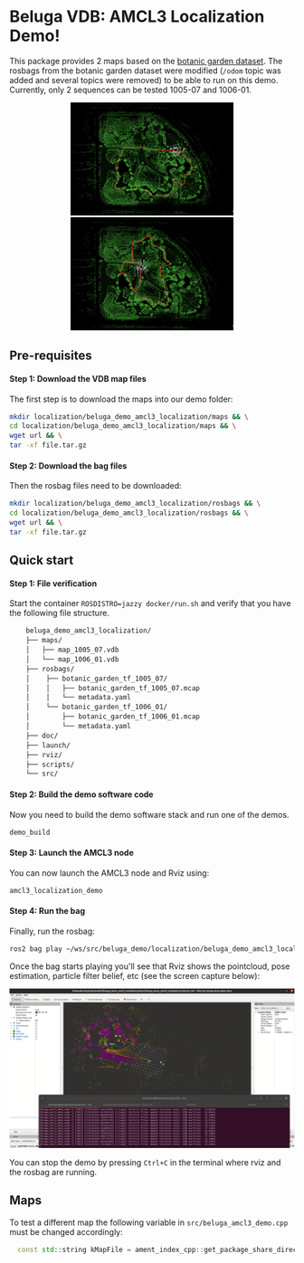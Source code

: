 # Beluga VDB: AMCL3 Localization Demo!

This package provides 2 maps based on the [botanic garden dataset](https://github.com/robot-pesg/BotanicGarden). The rosbags from the botanic garden dataset were modified (`/odom` topic was added and several topics were removed) to be able to run on this demo. Currently, only 2 sequences can be tested 1005-07 and 1006-01.

<div align="center">
<img src="./images/1005-07.png" alt="Sequence 1005-07" height="200" hspace="5"/>
<img src="./images/1006-01.png" alt="Sequence 1006-01" height="200" />
</div>

## Pre-requisites

#### Step 1: Download the VDB map files

The first step is to download the maps into our demo folder:

```bash
mkdir localization/beluga_demo_amcl3_localization/maps && \
cd localization/beluga_demo_amcl3_localization/maps && \
wget url && \
tar -xf file.tar.gz
```

#### Step 2: Download the bag files

Then the rosbag files need to be downloaded:

```bash
mkdir localization/beluga_demo_amcl3_localization/rosbags && \
cd localization/beluga_demo_amcl3_localization/rosbags && \
wget url && \
tar -xf file.tar.gz
```

## Quick start

#### Step 1: File verification

Start the container `ROSDISTRO=jazzy docker/run.sh` and verify that you have the following file structure.

```bash
    beluga_demo_amcl3_localization/
    ├── maps/
    │   ├── map_1005_07.vdb
    │   └── map_1006_01.vdb
    ├── rosbags/
    │    ├── botanic_garden_tf_1005_07/
    │    │   ├── botanic_garden_tf_1005_07.mcap
    │    │   └── metadata.yaml
    │    └── botanic_garden_tf_1006_01/
    │        ├── botanic_garden_tf_1006_01.mcap
    │        └── metadata.yaml
    ├── doc/
    ├── launch/
    ├── rviz/
    ├── scripts/
    └── src/
```

#### Step 2: Build the demo software code

Now you need to build the demo software stack and run one of the demos.

```bash
demo_build
```

#### Step 3: Launch the AMCL3 node

You can now launch the AMCL3 node and Rviz using:

```bash
amcl3_localization_demo
```

#### Step 4: Run the bag

Finally, run the rosbag:

```bash
ros2 bag play ~/ws/src/beluga_demo/localization/beluga_demo_amcl3_localization/rosbags/botanic_garden_tf_1005_07/botanic_garden_tf_1005_07.mcap --clock
```

Once the bag starts playing you'll see that Rviz shows the pointcloud, pose estimation, particle filter belief, etc (see the screen capture below):

![Demo running](images/demo_amcl3_running.png)

You can stop the demo by pressing `Ctrl+C` in the terminal where rviz and the rosbag are running.

## Maps

To test a different map the following variable in `src/beluga_amcl3_demo.cpp` must be changed accordingly:

```cpp
  const std::string kMapFile = ament_index_cpp::get_package_share_directory("beluga_demo_amcl3_localization") + "/maps/map_1005_07.vdb";
```
